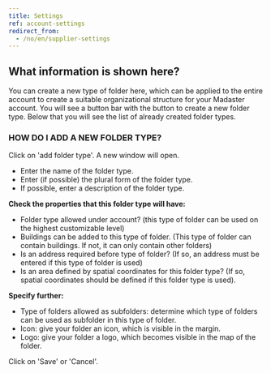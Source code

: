```yaml
---
title: Settings
ref: account-settings
redirect_from:
  - /no/en/supplier-settings
---
```


## What information is shown here?
You can create a new type of folder here, which can be applied to the entire account to create a suitable organizational structure for your Madaster account. You will see a button bar with the button to create a new folder type. Below that you will see the list of already created folder types.

### HOW DO I ADD A NEW FOLDER TYPE?
Click on 'add folder type'. A new window will open.

- Enter the name of the folder type.
- Enter (if possible) the plural form of the folder type.
- If possible, enter a description of the folder type.

**Check the properties that this folder type will have:**

- Folder type allowed under account? (this type of folder can be used on the highest customizable level)
- Buildings can be added to this type of folder. (This type of folder can contain buildings. If not, it can only contain other folders)
- Is an address required before type of folder? (If so, an address must be entered if this type of folder is used)
- Is an area defined by spatial coordinates for this folder type? (If so, spatial coordinates should be defined if this folder type is used).

**Specify further:**

- Type of folders allowed as subfolders: determine which type of folders can be used as subfolder in this type of folder.
- Icon: give your folder an icon, which is visible in the margin.
- Logo: give your folder a logo, which becomes visible in the map of the folder.

Click on 'Save' or 'Cancel'.
